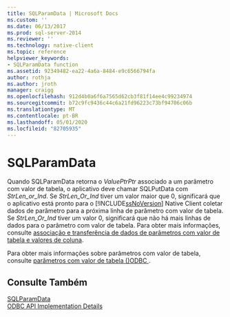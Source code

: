 ```yaml
---
title: SQLParamData | Microsoft Docs
ms.custom: ''
ms.date: 06/13/2017
ms.prod: sql-server-2014
ms.reviewer: ''
ms.technology: native-client
ms.topic: reference
helpviewer_keywords:
- SQLParamData function
ms.assetid: 92349482-ea22-4a6a-8484-e9c6566794fa
author: rothja
ms.author: jroth
manager: craigg
ms.openlocfilehash: 912d4b0a6f6a7565d62cb3f81f14ee4c99234974
ms.sourcegitcommit: b72c9fc9436c44c6a21fd96223c73bf94706c06b
ms.translationtype: MT
ms.contentlocale: pt-BR
ms.lasthandoff: 05/01/2020
ms.locfileid: "82705935"
---
```

# <a name="sqlparamdata"></a>SQLParamData
  Quando SQLParamData retorna o *ValuePtrPtr* associado a um parâmetro com valor de tabela, o aplicativo deve chamar SQLPutData com *StrLen_or_Ind*. Se *StrLen_Or_Ind* tiver um valor maior que 0, significará que o aplicativo está pronto para o [!INCLUDE[ssNoVersion](../../includes/ssnoversion-md.md)] Native Client coletar dados de parâmetro para a próxima linha de parâmetro com valor de tabela. Se *StrLen_Or_Ind* tiver um valor 0, significará que não há mais linhas de dados para o parâmetro com valor de tabela. Para obter mais informações, consulte [associação e transferência de dados de parâmetros com valor de tabela e valores de coluna](../native-client-odbc-table-valued-parameters/binding-and-data-transfer-of-table-valued-parameters-and-column-values.md).  
  
 Para obter mais informações sobre parâmetros com valor de tabela, consulte [parâmetros com valor de tabela &#40;&#41;ODBC ](../native-client-odbc-table-valued-parameters/table-valued-parameters-odbc.md).  
  
## <a name="see-also"></a>Consulte Também  
 [SQLParamData](/sql/odbc/reference/syntax/sqlparamdata-function)   
 [ODBC API Implementation Details](odbc-api-implementation-details.md)  
  
  
